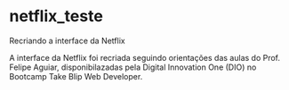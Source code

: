 # netflix_teste
Recriando a interface da Netflix

A interface da Netflix foi recriada seguindo orientações das aulas do Prof. Felipe Aguiar, disponibilazadas pela Digital Innovation One (DIO) no Bootcamp Take Blip Web Developer.
